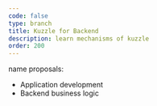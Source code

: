 ```yaml
---
code: false
type: branch
title: Kuzzle for Backend
description: learn mechanisms of kuzzle
order: 200
---
```



name proposals:
 - Application development
 - Backend business logic